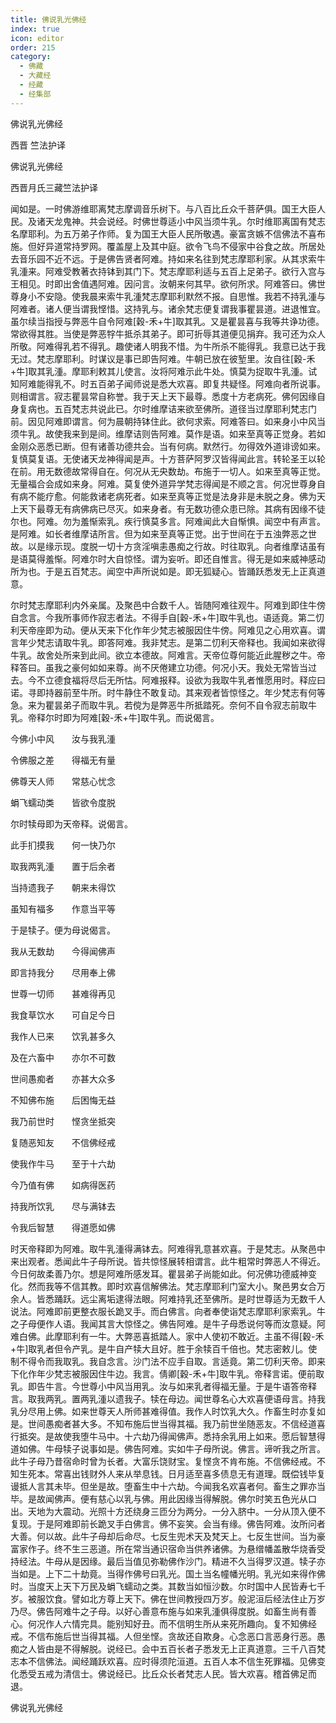 ```yaml
---
title: 佛说乳光佛经
index: true
icon: editor
order: 215
category:
  - 佛藏
  - 大藏经
  - 经藏
  - 经集部
---
```


  佛说乳光佛经  

西晋 竺法护译  

佛说乳光佛经  

西晋月氏三藏竺法护译  

闻如是。一时佛游维耶离梵志摩调音乐树下。与八百比丘众千菩萨俱。国王大臣人民。及诸天龙鬼神。共会说经。时佛世尊适小中风当须牛乳。尔时维耶离国有梵志名摩耶利。为五万弟子作师。复为国王大臣人民所敬遇。豪富贪嫉不信佛法不喜布施。但好异道常持罗网。覆盖屋上及其中庭。欲令飞鸟不侵家中谷食之故。所居处去音乐园不近不远。于是佛告贤者阿难。持如来名往到梵志摩耶利家。从其求索牛乳湩来。阿难受教著衣持钵到其门下。梵志摩耶利适与五百上足弟子。欲行入宫与王相见。时即出舍值遇阿难。因问言。汝朝来何其早。欲何所求。阿难答曰。佛世尊身小不安隐。使我晨来索牛乳湩梵志摩耶利默然不报。自思惟。我若不持乳湩与阿难者。诸人便当谓我悭惜。这持乳与。诸余梵志便复谓我事瞿昙道。进退惟宜。虽尔续当指授与弊恶牛自令阿难[穀-禾+牛]取其乳。又是瞿昙喜与我等共诤功德。常欲得其胜。当使是弊恶牸牛抵杀其弟子。即可折辱其道便见捐弃。我可还为众人所敬。阿难得乳若不得乳。趣使诸人明我不惜。为牛所杀不能得乳。我意已达于我无过。梵志摩耶利。时谋议是事已即告阿难。牛朝已放在彼堑里。汝自往[穀-禾+牛]取其乳湩。摩耶利敕其儿使言。汝将阿难示此牛处。慎莫为捉取牛乳湩。试知阿难能得乳不。时五百弟子闻师说是悉大欢喜。即复共疑怪。阿难向者所说事。则相谓言。寂志瞿昙常自称誉。我于天上天下最尊。悉度十方老病死。佛何因缘自身复病也。五百梵志共说此已。尔时维摩诘来欲至佛所。道径当过摩耶利梵志门前。因见阿难即谓言。何为晨朝持钵住此。欲何求索。阿难答曰。如来身小中风当须牛乳。故使我来到是间。维摩诘则告阿难。莫作是语。如来至真等正觉身。若如金刚众恶悉已断。但有诸善功德共会。当有何病。默然行。勿得效外道诽谤如来。复慎莫复语。无使诸天龙神得闻是声。十方菩萨阿罗汉皆得闻此言。转轮圣王以轮在前。用无数德故常得自在。何况从无央数劫。布施于一切人。如来至真等正觉。无量福合会成如来身。阿难。莫复使外道异学梵志得闻是不顺之言。何况世尊身自有病不能疗愈。何能救诸老病死者。如来至真等正觉是法身非是未脱之身。佛为天上天下最尊无有病佛病已尽灭。如来身者。有无数功德众患已除。其病有因缘不徒尔也。阿难。勿为羞惭索乳。疾行慎莫多言。阿难闻此大自惭惧。闻空中有声言。是阿难。如长者维摩诘所言。但为如来至真等正觉。出于世间在于五浊弊恶之世故。以是缘示现。度脱一切十方贪淫嗔恚愚痴之行故。时往取乳。向者维摩诘虽有是语莫得羞惭。阿难尔时大自惊怪。谓为妄听。即还自惟言。得无是如来威神感动所为也。于是五百梵志。闻空中声所说如是。即无狐疑心。皆踊跃悉发无上正真道意。  

尔时梵志摩耶利内外亲属。及聚邑中合数千人。皆随阿难往观牛。阿难到即住牛傍自念言。今我所事师作寂志者法。不得手自[穀-禾+牛]取牛乳也。语适竟。第二忉利天帝座即为动。便从天来下化作年少梵志被服因住牛傍。阿难见之心用欢喜。谓言年少梵志请取牛乳。即答阿难。我非梵志。是第二忉利天帝释也。我闻如来欲得牛乳。故舍处所来到此间。欲立本德故。阿难言。天帝位尊何能近此腥秽之牛。帝释答曰。虽我之豪何如如来尊。尚不厌倦建立功德。何况小天。我处无常皆当过去。今不立德食福将尽后无所怙。阿难报释。设欲为我取牛乳者惟愿用时。释应曰诺。寻即持器前至牛所。时牛静住不敢复动。其来观者皆惊怪之。年少梵志有何等急。来为瞿昙弟子而取牛乳。若傥为是弊恶牛所抵踏死。奈何不自令寂志前取牛乳。帝释尔时即为阿难[穀-禾+牛]取牛乳。而说偈言。  

今佛小中风　　汝与我乳湩  

令佛服之差　　得福无有量  

佛尊天人师　　常慈心忧念  

蜎飞蠕动类　　皆欲令度脱  

尔时犊母即为天帝释。说偈言。  

此手扪摸我　　何一快乃尔  

取我两乳湩　　置于后余者  

当持遗我子　　朝来未得饮  

虽知有福多　　作意当平等  

于是犊子。便为母说偈言。  

我从无数劫　　今得闻佛声  

即言持我分　　尽用奉上佛  

世尊一切师　　甚难得再见  

我食草饮水　　可自足今日  

我作人已来　　饮乳甚多久  

及在六畜中　　亦尔不可数  

世间愚痴者　　亦甚大众多  

不知佛布施　　后困悔无益  

我乃前世时　　悭贪坐抵突  

复随恶知友　　不信佛经戒  

使我作牛马　　至于十六劫  

今乃值有佛　　如病得医药  

持我所饮乳　　尽与满钵去  

令我后智慧　　得道愿如佛  

时天帝释即为阿难。取牛乳湩得满钵去。阿难得乳意甚欢喜。于是梵志。从聚邑中来出观者。悉闻此牛子母所说。皆共惊怪展转相谓言。此牛粗常时弊恶人不得近。今日何故柔善乃尔。想是阿难所感发耳。瞿昙弟子尚能如此。何况佛功德威神变化。然而我等不信其教。即时欢喜信解佛法。梵志摩耶利门室大小。聚邑男女合万余人。皆悉踊跃。远尘离垢逮得法眼。阿难持乳还至佛所。是时世尊适为无数千人说法。阿难即前更整衣服长跪叉手。而白佛言。向者奉使诣梵志摩耶利家索乳。牛之子母便作人语。我闻其言大惊怪之。佛告阿难。是牛子母悉说何等而汝意疑。阿难白佛。此摩耶利有一牛。大弊恶喜抵踏人。家中人使初不敢近。主虽不得[穀-禾+牛]取乳者但令产乳。是牛自产犊大且好。胜于余犊百千倍也。梵志密敕儿。使制不得令而我取乳。我自念言。沙门法不应手自取。言适竟。第二忉利天帝。即来下化作年少梵志被服因住牛边。我言。倩卿[穀-禾+牛]取牛乳。帝释言诺。便前取乳。即告牛言。今世尊小中风当用乳。汝与如来乳者得福无量。于是牛语答帝释言。取我两乳。置两乳湩以遗我子。犊在母边。闻世尊名心大欢喜便语母言。持我乳分尽用上佛。如来世尊天人所师甚难得值。我作人时饮乳大久。作畜生时亦复如是。世间愚痴者甚大多。不知布施后世当得其福。我乃前世坐随恶友。不信经道喜行抵突。是故使我堕牛马中。十六劫乃得闻佛声。悉持余乳用上如来。愿后智慧得道如佛。牛母犊子说事如是。佛告阿难。实如牛子母所说。佛言。谛听我之所言。此牛子母乃昔宿命时曾为长者。大富乐饶财宝。复悭贪不肯布施。不信佛经戒。不知生死本。常喜出钱财外人来从举息钱。日月适至喜多债息无有道理。既偿钱毕复谩抵人言其未毕。但坐是故。堕畜生中十六劫。今闻我名欢喜者何。畜生之罪亦当毕。是故闻佛声。便有慈心以乳与佛。用此因缘当得解脱。佛尔时笑五色光从口出。天地为大震动。光照十方还绕身三匝分为两分。一分入脐中。一分从顶入便不复现。于是阿难即前长跪叉手白佛言。佛不妄笑。会当有缘。佛告阿难。汝所问者大善。何以故。此牛子母却后命尽。七反生兜术天及梵天上。七反生世间。当为豪富家作子。终不生三恶道。所在常当通识宿命当供养诸佛。为悬缯幡盖散华烧香受持经法。牛母从是因缘。最后当值见弥勒佛作沙门。精进不久当得罗汉道。犊子亦当如是。上下二十劫竟。当得作佛号曰乳光。国土当名幢幡光明。乳光如来得作佛时。当度天上天下万民及蜎飞蠕动之类。其数当如恒沙数。尔时国中人民皆寿七千岁。被服饮食。譬如北方尊上天下。佛在世间教授四万岁。般泥洹后经法住止万岁乃尽。佛告阿难牛之子母。以好心善意布施与如来乳湩俱得度脱。如畜生尚有善心。何况作人六情完具。能别知好丑。而不信明生所从来死所趣向。复不知佛经戒。不信布施后世当得其福。人但坐悭。贪故还自欺身。心念恶口言恶身行恶。愚痴之人皆由是不得解脱。说经已。会中五百长者子悉发无上正真道意。三千八百梵志本不信佛法。闻经踊跃欢喜。应时得须陀洹道。五百人本不信生死罪福。见佛变化悉受五戒为清信士。佛说经已。比丘众长者梵志人民。皆大欢喜。稽首佛足而退。  

佛说乳光佛经  
